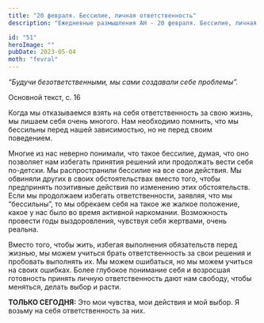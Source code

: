 ```yaml
---
title: "20 февраля. Бессилие, личная ответственность"
description: "Ежедневные размышления АН - 20 февраля. Бессилие, личная ответственность"

id: "51"
heroImage: ""
pubDate: 2023-05-04
moth: "fevral"
---
```


_“Будучи безответственными, мы сами создавали себе проблемы”._

Основной текст, с. 16

Когда мы отказываемся взять на себя ответственность за свою жизнь, мы лишаем
себя очень многого. Нам необходимо помнить, что мы бессильны перед нашей
зависимостью, но не перед своим поведением.

Многие из нас неверно понимали, что такое бессилие, думая, что оно позволяет
нам избегать принятия решений или продолжать вести себя по-детски. Мы
распространили бессилие на все свои действия. Мы обвиняли других в своих
обстоятельствах вместо того, чтобы предпринять позитивные действия по
изменению этих обстоятельств. Если мы продолжаем избегать ответственности,
заявляя, что мы “бессильны”, то мы обрекаем себя на такое же жалкое положение,
какое у нас было во время активной наркомании. Возможность провести годы
выздоровления, чувствуя себя жертвами, очень реальна.

Вместо того, чтобы жить, избегая выполнения обязательств перед жизнью, мы
можем учиться брать ответственность за свои решения и пробовать выполнять их.
Мы можем ошибаться, но мы можем учиться на своих ошибках. Более глубокое
понимание себя и возросшая готовность принять личную ответственность дают нам
свободу, чтобы меняться, делать выбор и расти.

**ТОЛЬКО СЕГОДНЯ:** Это мои чувства, мои действия и мой выбор. Я возьму на
себя ответственность за них.
